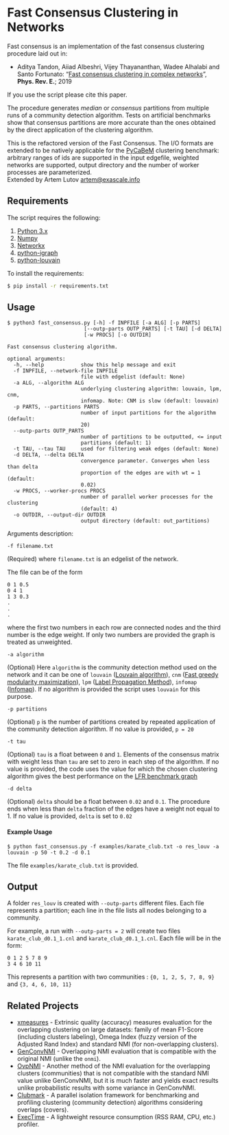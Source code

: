 # Fast Consensus Clustering in Networks

Fast consensus is an implementation of the fast consensus clustering procedure laid out in:

* Aditya Tandon, Aiiad Albeshri, Vijey Thayananthan, Wadee Alhalabi and Santo Fortunato: “[Fast consensus clustering in complex networks](https://arxiv.org/pdf/1902.04014.pdf)”, **Phys. Rev. E.**; 2019

If you use the script please cite this paper.

The procedure generates *median* or *consensus* partitions from multiple runs of a community detection algorithm. Tests on artificial benchmarks show that consensus partitions are more accurate than the ones obtained by the direct application of the clustering algorithm.

This is the refactored version of the Fast Consensus. The I/O formats are extended to be natively applicable for the [PyCaBeM](https://github.com/eXascaleInfolab/PyCABeM) clustering benchmark: arbitrary ranges of ids are supported in the input edgefile, weighted networks are supported, output directory and the number of worker processes are parameterized.  
Extended by Artem Lutov <artem@exascale.info>

## Requirements

The script requires the following:

1. [Python 3.x](https://www.python.org/downloads/)
2. [Numpy](http://www.numpy.org/)
3. [Networkx](https://networkx.github.io/)
4. [python-igraph](https://igraph.org/python/)
5. [python-louvain](https://github.com/taynaud/python-louvain)

To install the requirements:

```sh
$ pip install -r requirements.txt
```

## Usage


```
$ python3 fast_consensus.py [-h] -f INPFILE [-a ALG] [-p PARTS]
                         [--outp-parts OUTP_PARTS] [-t TAU] [-d DELTA]
                         [-w PROCS] [-o OUTDIR]

Fast consensus clustering algorithm.

optional arguments:
  -h, --help            show this help message and exit
  -f INPFILE, --network-file INPFILE
                        file with edgelist (default: None)
  -a ALG, --algorithm ALG
                        underlying clustering algorithm: louvain, lpm, cnm,
                        infomap. Note: CNM is slow (default: louvain)
  -p PARTS, --partitions PARTS
                        number of input partitions for the algorithm (default:
                        20)
  --outp-parts OUTP_PARTS
                        number of partitions to be outputted, <= input
                        partitions (default: 1)
  -t TAU, --tau TAU     used for filtering weak edges (default: None)
  -d DELTA, --delta DELTA
                        convergence parameter. Converges when less than delta
                        proportion of the edges are with wt = 1 (default:
                        0.02)
  -w PROCS, --worker-procs PROCS
                        number of parallel worker processes for the clustering
                        (default: 4)
  -o OUTDIR, --output-dir OUTDIR
                        output directory (default: out_partitions)
```
Arguments description:
```
-f filename.txt
```
(Required) where `filename.txt` is an edgelist of the network.

The file can be of the form
```
0 1 0.5
0 4 1
1 3 0.3
.
.
.
```

where the first two numbers in each row are connected nodes and the third number is the edge weight. If only two numbers are provided the graph is treated as unweighted.


```
-a algorithm
```
(Optional) Here `algorithm` is the community detection method used on the network and it can be one of `louvain` ([Louvain algorithm](https://arxiv.org/abs/0803.0476)), `cnm` ([Fast greedy modularity maximization](https://arxiv.org/abs/cond-mat/0408187)), `lpm` ([Label Propagation Method](https://arxiv.org/abs/0709.2938)), `infomap` ([Infomap](http://www.mapequation.org/code.html)). If no algorithm is provided the script uses `louvain` for this purpose.

```
-p partitions
```
(Optional) `p` is the number of partitions created by repeated application of the community detection algorithm. If no value is provided, `p = 20`

```
-t tau
```
(Optional) `tau` is a float between `0` and `1`. Elements of the consensus matrix with weight less than `tau` are set to zero in each step of the algorithm. If no value is provided, the code uses the value for which the chosen clustering algorithm gives the best performance on the [LFR benchmark graph](https://arxiv.org/abs/0805.4770)

```
-d delta
```
(Optional) `delta` should be a float between `0.02` and `0.1`. The procedure ends when less than `delta` fraction of the edges have a weight not equal to 1. If no value is provided, `delta` is set to `0.02`


#### Example Usage

```
$ python fast_consensus.py -f examples/karate_club.txt -o res_louv -a louvain -p 50 -t 0.2 -d 0.1
```

The file `examples/karate_club.txt` is provided.


## Output
A folder `res_louv` is created with `--outp-parts` different files. Each file represents a partition; each line in the file lists all nodes belonging to a community.

For example, a run with `--outp-parts = 2` will create two files `karate_club_d0.1_1.cnl` and `karate_club_d0.1_1.cnl`. Each file will be in the form:
```
0 1 2 5 7 8 9
3 4 6 10 11
```
This represents a partition with two communities : `{0, 1, 2, 5, 7, 8, 9}` and `{3, 4, 6, 10, 11}`

## Related Projects
- [xmeasures](https://github.com/eXascaleInfolab/xmeasures)  - Extrinsic quality (accuracy) measures evaluation for the overlapping clustering on large datasets: family of mean F1-Score (including clusters labeling), Omega Index (fuzzy version of the Adjusted Rand Index) and standard NMI (for non-overlapping clusters).
- [GenConvNMI](https://github.com/eXascaleInfolab/GenConvNMI) - Overlapping NMI evaluation that is compatible with the original NMI (unlike the `onmi`).
- [OvpNMI](https://github.com/eXascaleInfolab/OvpNMI) - Another method of the NMI evaluation for the overlapping clusters (communities) that is not compatible with the standard NMI value unlike GenConvNMI, but it is much faster and yields exact results unlike probabilistic results with some variance in GenConvNMI.
- [Clubmark](https://github.com/eXascaleInfolab/clubmark) - A parallel isolation framework for benchmarking and profiling clustering (community detection) algorithms considering overlaps (covers).
- [ExecTime](https://bitbucket.org/lumais/exectime/)  - A lightweight resource consumption (RSS RAM, CPU, etc.) profiler.
